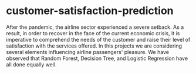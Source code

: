 # customer-satisfaction-prediction
After the pandemic, the airline sector experienced a severe setback. As a result, in order
to recover in the face of the current economic crisis, it is imperative to
comprehend the needs of the customer and raise their level of satisfaction with
the services offered.
In this projects we are considering several elements influencing airline passengers' pleasure. We have
observed that Random Forest, Decision Tree, and Logistic Regression have all done equally well.
